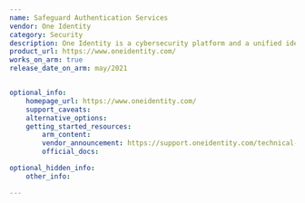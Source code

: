 ```yaml
---
name: Safeguard Authentication Services
vendor: One Identity
category: Security
description: One Identity is a cybersecurity platform and a unified identity security solution that enables you to protect your people, applications, and data.
product_url: https://www.oneidentity.com/
works_on_arm: true
release_date_on_arm: may/2021


optional_info:
    homepage_url: https://www.oneidentity.com/
    support_caveats:
    alternative_options:
    getting_started_resources:
        arm_content: 
        vendor_announcement: https://support.oneidentity.com/technical-documents/safeguard-authentication-services/5.0.1/installation-guide/3#TOPIC-1559368
        official_docs: 

optional_hidden_info:
    other_info: 

---
```

